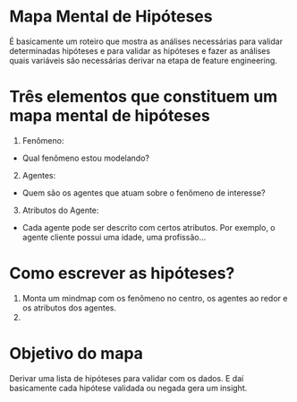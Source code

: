 # Mapa Mental de Hipóteses

É basicamente um roteiro que mostra as análises necessárias para validar determinadas hipóteses e para validar as hipóteses e fazer as análises quais variáveis são necessárias derivar na etapa de feature engineering.

# Três elementos que constituem um mapa mental de hipóteses

1. Fenômeno:
* Qual fenômeno estou modelando?

2. Agentes:
* Quem são os agentes que atuam sobre o fenômeno de interesse?

3. Atributos do Agente:
* Cada agente pode ser descrito com certos atributos. Por exemplo, o agente cliente possui uma idade, uma profissão...

# Como escrever as hipóteses?

1. Monta um mindmap com os fenômeno no centro, os agentes ao redor e os atributos dos agentes.
2. 

# Objetivo do mapa

Derivar uma lista de hipóteses para validar com os dados. E daí basicamente cada hipótese validada ou negada gera um insight.


